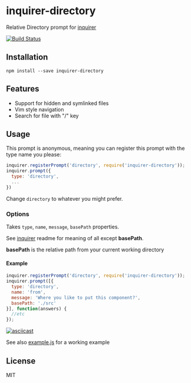 # inquirer-directory

Relative Directory prompt for [inquirer](https://github.com/SBoudrias/Inquirer.js)

[![Build Status](https://travis-ci.org/nicksrandall/inquierer-directory.svg)](https://travis-ci.org/nicksrandall/inquierer-directory)

## Installation

```
npm install --save inquirer-directory
```

## Features
- Support for hidden and symlinked files
- Vim style navigation
- Search for file with "/" key

## Usage


This prompt is anonymous, meaning you can register this prompt with the type name you please:

```javascript
inquirer.registerPrompt('directory', require('inquirer-directory'));
inquirer.prompt({
  type: 'directory',
  ...
})
```

Change `directory` to whatever you might prefer.

### Options

Takes `type`, `name`, `message`, `basePath` properties.

See [inquirer](https://github.com/SBoudrias/Inquirer.js) readme for meaning of all except **basePath**.

**basePath** is the relative path from your current working directory

#### Example

```javascript
inquirer.registerPrompt('directory', require('inquirer-directory'));
inquirer.prompt([{
  type: 'directory',
  name: 'from',
  message: 'Where you like to put this component?',
  basePath: './src'
}], function(answers) {
  //etc
});
```

[![asciicast](https://asciinema.org/a/31651.png)](https://asciinema.org/a/31651)

See also [example.js](https://github.com/nicksrandall/inquierer-directory/blob/master/example.js) for a working example

## License

MIT
